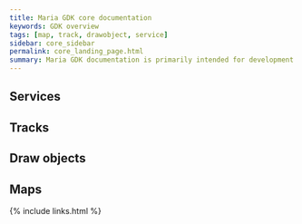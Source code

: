 ```yaml
---
title: Maria GDK core documentation
keywords: GDK overview
tags: [map, track, drawobject, service]
sidebar: core_sidebar
permalink: core_landing_page.html
summary: Maria GDK documentation is primarily intended for development teams using the Maria GDK platform and for members of the Maria GDK development team. 
---
```


## Services

## Tracks

## Draw objects

## Maps


{% include links.html %}
